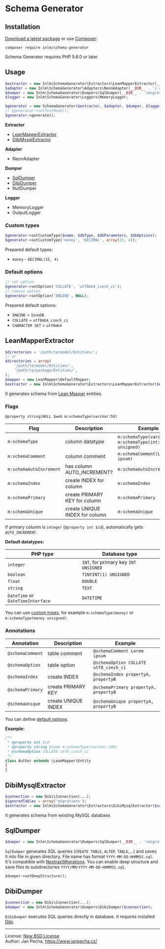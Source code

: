 
# Schema Generator

## Installation

[Download a latest package](https://github.com/inlm/schema-generator/releases) or use [Composer](http://getcomposer.org/):

```
composer require inlm/schema-generator
```

Schema Generator requires PHP 5.6.0 or later.


## Usage

```php
$extractor = new Inlm\SchemaGenerator\Extractors\LeanMapperExtractor(__DIR__ . '/model/Entities/', new LeanMapper\DefaultMapper);
$adapter = new Inlm\SchemaGenerator\Adapters\NeonAdapter(__DIR__ . '/.schema.neon');
$dumper = new Inlm\SchemaGenerator\Dumpers\SqlDumper(__DIR__ . '/migrations/structures/');
$logger = new Inlm\SchemaGenerator\Loggers\MemoryLogger;

$generator = new SchemaGenerator($extractor, $adapter, $dumper, $logger);
// $generator->setTestMode();
$generator->generate();
```

**Extractor**

* [LeanMapperExtractor](#leanmapperextractor)
* [DibiMysqlExtractor](#dibimysqlextractor)

**Adapter**

- NeonAdapter

**Dumper**

* [SqlDumper](#sqldumper)
* [DibiDumper](#dibidumper)
* NullDumper

**Logger**

* MemoryLogger
* OutputLogger

### Custom types

```php
$generator->setCustomType($name, $dbType, $dbParameters, $dbOptions);
$generator->setCustomType('money', 'DECIMAL', array(15, 4));
```

Prepared default types:

- `money` - `DECIMAL(15, 4)`

### Default options

```php
// set option
$generator->setOption('COLLATE', 'utf8mb4_czech_ci');
// remove option
$generator->setOption('ENGINE', NULL);
```

Prepared default options:

- `ENGINE` = `InnoDB`
- `COLLATE` = `utf8mb4_czech_ci`
- `CHARACTER SET` = `utf8mb4`

## LeanMapperExtractor

``` php
$directories = '/path/to/model/Entities/';
// or
$directories = array(
	'/path/to/model/Entities/',
	'/path/to/package/Entities/',
);
$mapper = new LeanMapper\DefaultMapper;
$extractor = new Inlm\SchemaGenerator\Extractors\LeanMapperExtractor($directories, $mapper);
```

It generates schema from [Lean Mapper](http://leanmapper.com/) entities.

### Flags

```
@property string|NULL $web m:schemaType(varchar:50)
```

| Flag                    | Description                    | Example                                  |
| ----------------------- | ------------------------------ | ---------------------------------------- |
| `m:schemaType`          | column datatype                | `m:schemaType(varchar:50)`, `m:schemaType(int:10 unsigned)` |
| `m:schemaComment`       | column comment                 | `m:schemaComment(Lorem ipsum)`           |
| `m:schemaAutoIncrement` | has column AUTO_INCREMENT?     | `m:schemaAutoIncrement`                  |
| `m:schemaIndex`         | create INDEX for column        | `m:schemaIndex`                          |
| `m:schemaPrimary`       | create PRIMARY KEY for column  | `m:schemaPrimary`                        |
| `m:schemaUnique`        | create UNIQUE INDEX for column | `m:schemaUnique`                         |
If primary column is `integer` (`@property int $id`), automatically gets `AUTO_INCREMENT`.


**Default datatypes:**

| PHP type                          | Database type                         |
| --------------------------------- | ------------------------------------- |
| `integer`                         | `INT`, for primary key `INT UNSIGNED` |
| `boolean`                         | `TINYINT(1) UNSIGNED`                 |
| `float`                           | `DOUBLE`                              |
| `string`                          | `TEXT`                                |
| `DateTime` or `DateTimeInterface` | `DATETIME`                            |

You can use [custom types](#custom-types), for example `m:schemaType(money)` or `m:schemaType(money unsigned)`.

### Annotations

| Annotation       | Description         | Example                               |
| ---------------- | ------------------- | ------------------------------------- |
| `@schemaComment` | table comment       | `@schemaComment Lorem ipsum`          |
| `@schemaOption`  | table option        | `@schemaOption COLLATE utf8_czech_ci` |
| `@schemaIndex`   | create INDEX        | `@schemaIndex propertyA, propertyB`   |
| `@schemaPrimary` | create PRIMARY KEY  | `@schemaPrimary propertyA, propertyB` |
| `@schemaUnique`  | create UNIQUE INDEX | `@schemaUnique propertyA, propertyB`  |

You can define [default options](#default-options).


**Example:**

``` php
/**
 * @property int $id
 * @property string $name m:schemaType(varchar:100)
 * @schemaOption COLLATE utf8_czech_ci
 */
class Author extends \LeanMapper\Entity
{
}
```

## DibiMysqlExtractor

``` php
$connection = new Dibi\Connection(...);
$ignoredTables = array('migrations');
$extractor = new Inlm\SchemaGenerator\Extractors\DibiMysqlExtractor($connection, $ignoredTables);
```

It generates schema from existing MySQL database.

## SqlDumper

``` php
$dumper = new Inlm\SchemaGenerator\Dumpers\SqlDumper(__DIR__ . '/migrations/structures/');
```

`SqlDumper` generates SQL queries (`CREATE TABLE`, `ALTER TABLE`,...) and saves it into file in given directory. File name has format `YYYY-MM-DD-HHMMSS.sql`. It's compatible with [Nextras\Migrations](https://github.com/nextras/migrations). You can enable deep structure and save files to subdirectories `YYYY/MM/YYYY-MM-DD-HHMMSS.sql`.

```
$dumper->setDeepStructure();
```

## DibiDumper

``` php
$connection = new Dibi\Connection(...);
$dumper = new Inlm\SchemaGenerator\Dumpers\DibiDumper($connection);
```

`DibiDumper` executes SQL queries directly in database. It requires installed [Dibi](https://dibiphp.com/).

------------------------------

License: [New BSD License](license.md)
<br>Author: Jan Pecha, https://www.janpecha.cz/

